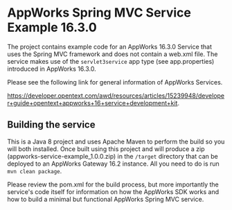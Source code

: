 # AppWorks Spring MVC Service Example 16.3.0

The project contains example code for an AppWorks 16.3.0 Service that uses the
Spring MVC framework and does not contain a web.xml file. The service makes use
of the `servlet3service` app type (see app.properties) introduced in AppWorks 16.3.0.

Please see the following link for general information of AppWorks Services.

https://developer.opentext.com/awd/resources/articles/15239948/developer+guide+opentext+appworks+16+service+development+kit.

## Building the service

This is a Java 8 project and uses Apache Maven to perform the build so you will both installed. Once built using this
project and will produce a zip (appworks-service-example_1.0.0.zip) in the `/target` directory that can be deployed
to an AppWorks Gateway 16.2 instance. All you need to do is run `mvn clean package`.

Please review the pom.xml for the build process, but more importantly the service's code itself for information on
how the AppWorks SDK works and how to build a minimal but functional AppWorks Spring MVC service.
